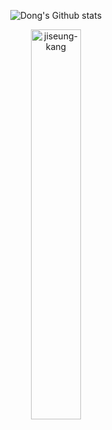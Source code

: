 <div align='center'>

<!-- [![Top Langs](https://github-readme-stats.vercel.app/api/top-langs/?username=IMDongH&layout=compact&theme=onedark)](https://github.com/anuraghazra/github-readme-stats)  -->


![Dong's Github stats](https://github-profile-summary-cards.vercel.app/api/cards/profile-details?username=IMDongH)


<img width="40%" src="https://github-readme-stats.vercel.app/api/top-langs?username=IMDongH&show_icons=true&title_color=000000&text_color=000000&locale=en&layout=compact&hide_border=true" alt="jiseung-kang" />  
<br/>
</div>

